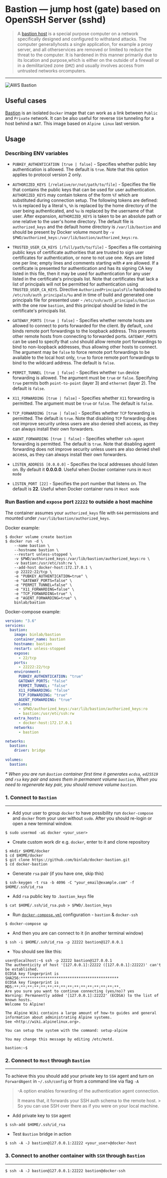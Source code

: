 # Bastion — jump host (gate) based on OpenSSH Server (sshd)

> A [bastion host](https://en.wikipedia.org/wiki/Bastion_host) is a
special purpose computer on a network specifically designed and
configured to withstand attacks. The computer generallyhosts a single
application, for example a proxy server, and all otherservices are
removed or limited to reduce the threat to the computer. It is hardened
in this manner primarily due to its location and purpose,which is
either on the outside of a firewall or in a demilitarized zone (`DMZ`)
and usually involves access from untrusted networks orcomputers. 

---

![AWS Bastion](docs/bastion_host.png)

## Useful cases

[Bastion](https://hub.docker.com/r/binlab/bastion) is an isolated
`Docker` image that can work as a link between `Public` and `Private`
network. It can be also useful for reverse `SSH` tunneling for a host
behind a `NAT`. This image based on `Alpine Linux` last version.

## Usage

###  Describing ENV variables

* `PUBKEY_AUTHENTICATION [true | false]` - Specifies whether public key authentication is allowed. The default is `true`. Note that this option applies to protocol version 2 only.

* `AUTHORIZED_KEYS [/relative/or/not/path/to/file]` - Specifies the file that contains the public keys that can be used for user authentication. `AUTHORIZED_KEYS` may contain tokens of the form `%T` which are substituted during connection setup. The following tokens are defined: `%%` is replaced by a literal `%`, `%h` is replaced by the home directory of the user being authenticated, and `%u` is replaced by the username of that user. After expansion, `AUTHORIZED_KEYS` is taken to be an absolute path or one relative to the user's home directory. The default file is `authorized_keys` and the default home directory is `/var/lib/bastion` and should be present by Docker volume mount by `-v $PWD/authorized_keys:/var/lib/bastion/authorized_keys:ro`.

* `TRUSTED_USER_CA_KEYS [/full/path/to/file]` - Specifies a file containing public keys of certificate authorities that are trusted to sign user certificates for authentication, or none to not use one. Keys are listed one per line; empty lines and comments starting with `#` are allowed. If a certificate is presented for authentication and has its signing CA key listed in this file, then it may be used for authentication for any user listed in the certificate's principals list. Note that certificates that lack a list of principals will not be permitted for authentication using `TRUSTED_USER_CA_KEYS`. Directive `AuthorizedPrincipalsFile` hardcoded to `/etc/ssh/auth_principals/%u` and in time of build and generated one principals file for presented user - `/etc/ssh/auth_principals/bastion` with the one row `bastion`, and this principal should be listed in the certificate's principals list.

* `GATEWAY_PORTS [true | false]` - Specifies whether remote hosts are allowed to connect to ports forwarded for the client. By default, `sshd` binds remote port forwardings to the loopback address. This prevents other remote hosts from connecting to forwarded ports. `GATEWAY_PORTS` can be used to specify that `sshd` should allow remote port forwardings to bind to non-loopback addresses, thus allowing other hosts to connect. The argument may be `false` to force remote port forwardings to be available to the local host only, `true` to force remote port forwardings to bind to the wildcard address. The default is `false`.

* `PERMIT_TUNNEL [true | false]` - Specifies whether `tun` device forwarding is allowed. The argument must be `true` or `false`. Specifying `true` permits both `point-to-point` (layer 3) and `ethernet` (layer 2). The default is `false`.

* `X11_FORWARDING [true | false]` - Specifies whether `X11` forwarding is permitted. The argument must be `true` or `false`. The default is `false`.

* `TCP_FORWARDING [true | false]` - Specifies whether `TCP` forwarding is permitted. The default is `true`. Note that disabling `TCP` forwarding does not improve security unless users are also denied shell access, as they can always install their own forwarders.

* `AGENT_FORWARDING [true | false]` - Specifies whether `ssh-agent` forwarding is permitted. The default is `true`. Note that disabling agent forwarding does not improve security unless users are also denied shell access, as they can always install their own forwarders.

* `LISTEN_ADDRESS [0.0.0.0]` - Specifies the local addresses should listen on. By default it **0.0.0.0**. Useful when Docker container runs in `Host mode`

* `LISTEN_PORT [22]` - Specifies the port number that listens on. The default is **22**. Useful when Docker container runs in `Host mode`

###  Run Bastion and `expose` port `22222` to outside a host machine

The container assumes your `authorized_keys` file with `644` permissions and mounted under `/var/lib/bastion/authorized_keys`.

Docker example:

```shell
$ docker volume create bastion
$ docker run -d \
    --name bastion \
    --hostname bastion \
    --restart unless-stopped \
    -v $PWD/authorized_keys:/var/lib/bastion/authorized_keys:ro \
    -v bastion:/usr/etc/ssh:rw \
    --add-host docker-host:172.17.0.1 \
    -p 22222:22/tcp \
    -e "PUBKEY_AUTHENTICATION=true" \
    -e "GATEWAY_PORTS=false" \
    -e "PERMIT_TUNNEL=false" \
    -e "X11_FORWARDING=false" \
    -e "TCP_FORWARDING=true" \
    -e "AGENT_FORWARDING=true" \
    binlab/bastion
```

Docker-compose example:

```yaml
version: "3.6"
services:
  bastion:
    image: binlab/bastion
    container_name: bastion
    hostname: bastion
    restart: unless-stopped
    expose:
      - 22/tcp
    ports:
      - 22222:22/tcp
    environment:
      PUBKEY_AUTHENTICATION: "true"
      GATEWAY_PORTS: "false"
      PERMIT_TUNNEL: "false"
      X11_FORWARDING: "false"
      TCP_FORWARDING: "true"
      AGENT_FORWARDING: "true"
    volumes:
      - $PWD/authorized_keys:/var/lib/bastion/authorized_keys:ro
      - bastion:/usr/etc/ssh:rw
    extra_hosts:
      - docker-host:172.17.0.1
    networks:
      - bastion

networks:
  bastion:
    driver: bridge
    
volumes:
  bastion:
```

_* When you are run `Bastion` container first time it generates `ecdsa`, `ed25519` and `rsa` key pair and saves them in permanent volume `bastion`, When you need to regenerate key pair, you should remove volume `bastion`._

### 1. Connect to  `Bastion`

---

* Add your user to group `docker` to have possibility run `docker-compose` and `docker` from your user without `sudo`. After you should re-login or open a new terminal window.

```shell
$ sudo usermod -aG docker <your_user>
```

* Create custom work dir e.g. `docker`, enter to it and clone repository

```shell
$ mkdir $HOME/docker 
$ cd $HOME/docker
$ git clone https://github.com/binlab/docker-bastion.git
$ cd docker-bastion
```

* Generate `rsa` pair (if you have one, skip this)

```shell
$ ssh-keygen -t rsa -b 4096 -C "your_email@example.com" -f $HOME/.ssh/id_rsa
```

* Add `rsa` public key to `.bastion_keys` file

```shell
$ cat $HOME/.ssh/id_rsa.pub > $PWD/.bastion_keys
```

* Run [`docker-compose.yml`](docker-compose.yml) configuration - `bastion` & `docker-ssh`

```shell
$ docker-compose up
```

* And then you are can connect to it (in another terminal window)

```shell
$ ssh -i $HOME/.ssh/id_rsa -p 22222 bastion@127.0.0.1
```

* You should see like this:

```shell
user@localhost:~$ ssh -p 22222 bastion@127.0.0.1
The authenticity of host '[127.0.0.1]:22222 ([127.0.0.1]:22222)' can't be established.
ECDSA key fingerprint is 
SHA256:********************************************
ECDSA key fingerprint is MD5:**:**:**:**:**:**:**:**:**:**:**:**:**:**:**:**.
Are you sure you want to continue connecting (yes/no)? yes
Warning: Permanently added '[127.0.0.1]:22222' (ECDSA) to the list of known hosts.
Welcome to Alpine!

The Alpine Wiki contains a large amount of how-to guides and general
information about administrating Alpine systems.
See <http://wiki.alpinelinux.org>.

You can setup the system with the command: setup-alpine

You may change this message by editing /etc/motd.

bastion:~$ 
```

### 2. Connect to `Host` through `Bastion`

---

To achieve this you should add your private key to `SSH` agent and turn on `ForwardAgent` in `~/.ssh/config` or from a command line via flag `-A`

> -A option enables forwarding of the authentication agent connection.
>
> It means that, it forwards your SSH auth schema to the remote host. > So you can use SSH over there as if you were on your local machine.

* Add private key to `SSH` agent

```shell
$ ssh-add $HOME/.ssh/id_rsa
```

* Test `Bastion` bridge in action

```shell
$ ssh -A -J bastion@127.0.0.1:22222 <your_user>@docker-host
```

### 3. Connect to another container with `SSH` through `Bastion`

---

```shell
$ ssh -A -J bastion@127.0.0.1:22222 bastion@docker-ssh
```
